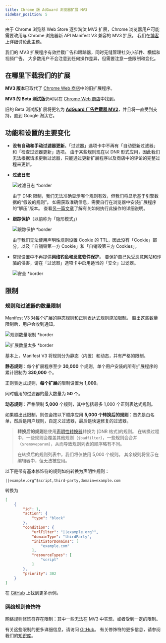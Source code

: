 ```yaml
---
title: Chrome 版 AdGuard 浏览器扩展 MV3
sidebar_position: 5
---
```


由于 Chrome 浏览器 Web Store 逐步淘汰 MV2 扩展，Chrome 浏览器用户可能需要改用与 Chrome 浏览器新 API Manifest V3 兼容的 MV3 扩展。 我们在[博客](https://adguard.com/zh_cn/blog/tag/manifest-v3.html)上详细讨论此主题。

我们的 MV3 扩展程序有效拦截广告和跟踪器，同时无缝管理社交小部件、横幅和视频广告。 大多数用户不会注意到任何操作差异，但需要注意一些限制和变化。

## 在哪里下载我们的扩展

**MV3 版本**已取代了 [Chrome Web 商店](https://chromewebstore.google.com/detail/adguard-adblocker/bgnkhhnnamicmpeenaelnjfhikgbkllg)中的旧扩展程序。

**MV3 的 Beta 测试版**仍可以在 [Chrome Web 商店](https://chromewebstore.google.com/detail/adguard-adblocker-mv3-exp/apjcbfpjihpedihablmalmbbhjpklbdf)中找到。

旧的 Beta 测试版扩展将更名为 [**AdGuard 广告拦截器 MV2**](https://chromewebstore.google.com/detail/adguard-adblocker-beta/gfggjaccafhcbfogfkogggoepomehbjl)，并且将一直受到支持，直到 Google 淘汰它。

## 功能和设置的主要变化

- **没有自动和手动过滤器更新**。「过滤器」选项卡中不再有「自动更新过滤器」和「检查过滤器更新」选项。 由于某些规则现在以 DNR 形式应用，因此我们无法根据请求更新过滤器，只能通过更新扩展程序以及商店中的评论的完整过程来更新。

- **过滤日志**

    ![过滤日志 \*border](https://cdn.adtidy.org/content/blog/mv3/new/log.png)

    由于 DNR 限制，我们无法准确显示哪个规则有效，但我们将显示基于引擎数据的“假设的规则”。 如需获取准确信息，需要自行在浏览器中安装扩展程序的“解压”版本。 查看[另一篇文章](/adguard-browser-extension/solving-problems/debug-rules/)了解有关如何执行此操作的详细说明。

- **跟踪保护**（以前称为「隐形模式」）

    ![跟踪保护 \*border](https://cdn.adtidy.org/content/blog/mv3/new/tracking_screen.png)

    由于我们无法使用声明性规则设置 Cookie 的 TTL，因此没有「Cookie」部分，以及「自销毁第一方 Cookie」和「自销毁第三方 Cookies」。

- 常规设置中不再提供**网络钓鱼和恶意软件保护**。 要保护自己免受恶意网站和诈骗的侵害，请在「过滤器」选项卡中启用适当的「安全」过滤器。

    ![安全 \*border](https://cdn.adtidy.org/content/blog/mv3/new/security.png)

## 限制

### 规则和过滤器的数量限制

Manifest V3 对每个扩展的静态规则和正则表达式规则施加限制。 超出这些数量限制后，用户会收到通知。

![规则数量限制 \*border](https://cdn.adtidy.org/content/blog/new/rulelimits.png)

![扩展数量太多 \*border](https://cdn.adtidy.org/content/blog/new/other_extension.png)

基本上，Manifest V3 将规则分为静态（内置）和动态，并有严格的限制。

**静态规则**：每个扩展程序至少 **30,000** 个规则，单个用户安装的所有扩展程序的累计限制为 **330,000** 个。

正则表达式规则，**每个扩展**的限制设置为 **1,000**。

同时启用的过滤器的最大数量为 **50** 个。

**动态规则**：严格限制 **5,000** 个规则，其中包括最多 1,000 个正则表达式规则。

如果超出此限制，则仅会按以下顺序应用 **5,000 个转换后的规则**：首先是白名单，然后是用户规则，自定义过滤器，最后是快速修复的过滤器。

> **转换后的规则**是使用[声明性转换器][github-declarative-converter]转换为 \[DNR 格式]的规则。
> 在转换过程中，一些规则会覆盖其他规则（`$badfilter`），一些规则会合并（`$removeparam`），从而导致规则列表的顺序略有不同。
>
> 在转换后的规则列表中，我们将仅使用 5,000 个规则。 其余规则将显示在编辑器中，但无法被应用。

以下是带有基本修饰符的规则如何转换为声明性规则：

```adblock
||example.org^$script,third-party,domain=example.com
```

转换为

```json
[
    {
        "id": 1,
        "action": {
            "type": "block"
        },
        "condition": {
            "urlFilter": "||example.org^",
            "domainType": "thirdParty",
            "initiatorDomains": [
                "example.com"
            ],
            "resourceTypes": [
                "script"
            ]
        },
        "priority": 302
    }
]
```

在 [GitHub][github-declarative-converter-examples] 上找到更多示例。

### 网络规则修饰符

网络规则修饰符存在限制：其中一些无法在 MV3 中实现，或者受到一定的限制。

有关这些限制的更多详细信息，请访问 [GitHub][github-declarative-converter]。
有关修饰符的更多信息，请参阅我们的[知识库](/general/ad-filtering/create-own-filters)。

[DNR format]: https://developer.chrome.com/docs/extensions/reference/api/declarativeNetRequest#build-rules
[github-declarative-converter]: https://github.com/AdguardTeam/tsurlfilter/tree/master/packages/tsurlfilter/src/rules/declarative-converter#table-of-contents
[github-declarative-converter-examples]: https://github.com/AdguardTeam/tsurlfilter/tree/master/packages/tsurlfilter/src/rules/declarative-converter#basic-examples
